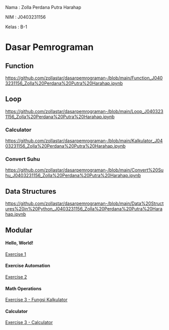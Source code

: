 Nama    : Zolla Perdana Putra Harahap

NIM     : J0403231156

Kelas   : B-1

# Dasar Pemrograman



## Function 
https://github.com/zollastar/dasarpemrograman-/blob/main/Function_J0403231156_Zolla%20Perdana%20Putra%20Harahap.ipynb

## Loop
https://github.com/zollastar/dasarpemrograman-/blob/main/Loop_J0403231156_Zolla%20Perdana%20Putra%20Harahap.ipynb

### Calculator
https://github.com/zollastar/dasarpemrograman-/blob/main/Kalkulator_J0403231156_Zolla%20Perdana%20Putra%20Harahap.ipynb

### Convert Suhu
https://github.com/zollastar/dasarpemrograman-/blob/main/Convert%20Suhu_J0403231156_Zolla%20Perdana%20Putra%20Harahap.ipynb

## Data Structures
https://github.com/zollastar/dasarpemrograman-/blob/main/Data%20Structures%20in%20Python_J0403231156_Zolla%20Perdana%20Putra%20Harahap.ipynb

## Modular
#### Hello, World!
[Exercise 1](https://github.com/zollastar/dasarpemrograman-/blob/main/Hello%20Word.py)

#### Exercise Automation
[Exercise 2](https://github.com/zollastar/dasarpemrograman-/blob/main/exercise_automation.py)

#### Math Operations
[Exercise 3 - Fungsi Kalkulator](https://github.com/zollastar/dasarpemrograman-/blob/main/math_operations.py)
#### Calculator
[Exercise 3 - Calculator](https://github.com/zollastar/dasarpemrograman-/blob/main/calculator.py)